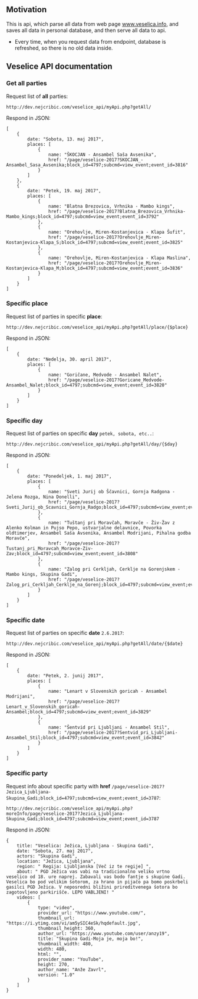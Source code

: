 ﻿## Motivation

This is api, which parse all data from web page www.veselica.info, and saves all data in personal database, and then serve all data to api.

* Every time, when you request data from endpoint, database is refreshed, so there is no old data inside.


## Veselice API documentation

### Get all parties
Request list of **all** parties:
````
http://dev.nejcribic.com/veselice_api/myApi.php?getAll/
````
Respond in JSON:
````
[
    {
        date: "Sobota, 13. maj 2017",
        places: [
            {
                name: "ŠKOCJAN - Ansambel Saša Avsenika",
                href: "/page/veselice-2017?SKOCJAN_-Ansambel_Sasa_Avsenika;block_id=4797;subcmd=view_event;event_id=3816"
            }
        ]
    },
    {
        date: "Petek, 19. maj 2017",
        places: [
            {
                name: "Blatna Brezovica, Vrhnika - Mambo kings",
                href: "/page/veselice-2017?Blatna_Brezovica_Vrhnika-Mambo_kings;block_id=4797;subcmd=view_event;event_id=3792"
            },
            {
                name: "Orehovlje, Miren-Kostanjevica - Klapa Šufit",
                href: "/page/veselice-2017?Orehovlje_Miren-Kostanjevica-Klapa_S;block_id=4797;subcmd=view_event;event_id=3825"
            },
            {
                name: "Orehovlje, Miren-Kostanjevica - Klapa Maslina",
                href: "/page/veselice-2017?Orehovlje_Miren-Kostanjevica-Klapa_M;block_id=4797;subcmd=view_event;event_id=3836"
            }
        ]
    }
]
````
### Specific place
Request list of parties in specific **place**:
````
http://dev.nejcribic.com/veselice_api/myApi.php?getAll/place/{$place}
````
Respond in JSON:
````
[
    {
        date: "Nedelja, 30. april 2017",
        places: [
            {
                name: "Goričane, Medvode - Ansambel Nalet",
                href: "/page/veselice-2017?Goricane_Medvode-Ansambel_Nalet;block_id=4797;subcmd=view_event;event_id=3820"
            }
        ]
    }
]
````
### Specific day
Request list of parties on specific **day** `petek, sobota, etc..`:
````
http://dev.nejcribic.com/veselice_api/myApi.php?getAll/day/{$day}
````
Respond in JSON:
````
[
    {
        date: "Ponedeljek, 1. maj 2017",
        places: [
            {
                name: "Sveti Jurij ob Ščavnici, Gornja Radgona - Jelena Rozga, Nina Donelli",
                href: "/page/veselice-2017?Sveti_Jurij_ob_Scavnici_Gornja_Radgo;block_id=4797;subcmd=view_event;event_id=3812"
            },
            {
                name: "Tuštanj pri Moravčah, Moravče - Živ-Žav z Alenko Kolman in Pujso Pepo, ustvarjalne delavnice, Povorka oldtimerjev, Ansambel Saša Avsenika, Ansambel Modrijani, Pihalna godba Moravče",
                href: "/page/veselice-2017?Tustanj_pri_Moravcah_Moravce-Ziv-Zav;block_id=4797;subcmd=view_event;event_id=3808"
            },
            {
                name: "Zalog pri Cerkljah, Cerklje na Gorenjskem - Mambo kings, Skupina Gadi",
                href: "/page/veselice-2017?Zalog_pri_Cerkljah_Cerklje_na_Gorenj;block_id=4797;subcmd=view_event;event_id=3790"
            }
        ]
    }
]
````
### Specific date
Request list of parties on specific **date** `2.6.2017`:
````
http://dev.nejcribic.com/veselice_api/myApi.php?getAll/date/{$date}
````
Respond in JSON:
````
[
    {
        date: "Petek, 2. junij 2017",
        places: [
            {
                name: "Lenart v Slovenskih goricah - Ansambel Modrijani",
                href: "/page/veselice-2017?Lenart_v_Slovenskih_goricah-Ansambel;block_id=4797;subcmd=view_event;event_id=3829"
            },
            {
                name: "Šentvid pri Ljubljani - Ansambel Stil",
                href: "/page/veselice-2017?Sentvid_pri_Ljubljani-Ansambel_Stil;block_id=4797;subcmd=view_event;event_id=3842"
            }
        ]
    }
]
````
### Specific party
Request info about specific party with **href** `/page/veselice-2017?Jezica_Ljubljana-Skupina_Gadi;block_id=4797;subcmd=view_event;event_id=3787`:
````
http://dev.nejcribic.com/veselice_api/myApi.php?moreInfo/page/veselice-2017?Jezica_Ljubljana-Skupina_Gadi;block_id=4797;subcmd=view_event;event_id=3787
````
Respond in JSON:
````
{
    title: "Veselica: Ježica, Ljubljana - Skupina Gadi",
    date: "Sobota, 27. maj 2017",
    actors: "Skupina Gadi",
    location: "Ježica, Ljubljana",
    region: " Regija: Ljubljanska [Več iz te regije] ",
    about: " PGD Ježica vas vabi na tradicionalno veliko vrtno veselico od 18. ure naprej. Zabavali vas bodo fantje s skupine Gadi. Veselica bo pod velikim šotorom, za hrano in pijačo pa bomo poskrbeli gasilci PGD Ježica. V neposredni bližini prireditvenega šotora bo zagotovljeno parkirišče. LEPO VABLJENI! "
    videos: [
        {
            type: "video",
            provider_url: "https://www.youtube.com/",
            thumbnail_url: "https://i.ytimg.com/vi/am5ySIC4eSk/hqdefault.jpg",
            thumbnail_height: 360,
            author_url: "https://www.youtube.com/user/anzy19",
            title: "Skupina Gadi-Moja je, moja bo!",
            thumbnail_width: 480,
            width: 480,
            html: "",
            provider_name: "YouTube",
            height: 270,
            author_name: "Anže Zavrl",
            version: "1.0"
        }
    ]
}
````